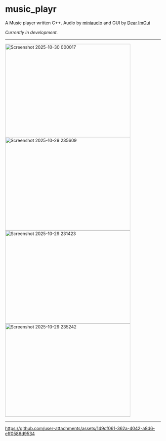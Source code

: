 # **music_playr**

A Music player written C++. Audio by [miniaudio](https://github.com/mackron/miniaudio) and GUI by [Dear ImGui](https://github.com/ocornut/imgui) 

_Currently in development._

---

<img width="405" height="302" alt="Screenshot 2025-10-30 000017" src="https://github.com/user-attachments/assets/9cd9fce3-b5dc-4bb8-9b24-d526cbb9f278" />

<img width="405" height="302" alt="Screenshot 2025-10-29 235609" src="https://github.com/user-attachments/assets/eb48ab55-ab59-4778-9db4-bdfb35b8fb05" />

<img width="405" height="302" alt="Screenshot 2025-10-29 231423" src="https://github.com/user-attachments/assets/d3ff61c7-91f3-47ad-9e6a-b163967d5d9d" />

<img width="405" height="302" alt="Screenshot 2025-10-29 235242" src="https://github.com/user-attachments/assets/aa1cc817-9a20-4e51-b670-2811f1fa79e4" />

---

https://github.com/user-attachments/assets/149cf061-362a-4042-a8d6-eff0586d9534

